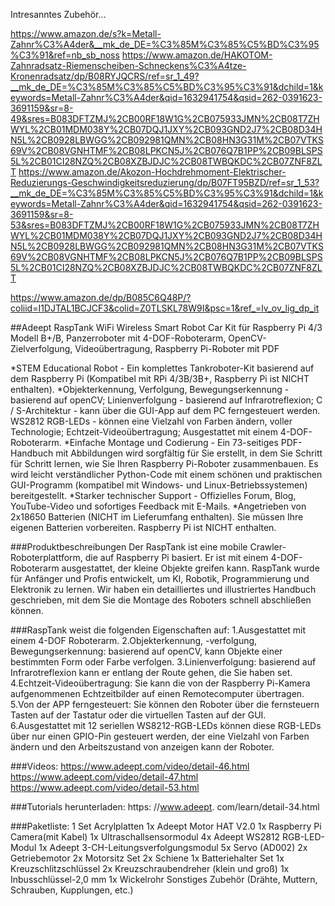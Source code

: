 Intresanntes Zubehör... 

https://www.amazon.de/s?k=Metall-Zahnr%C3%A4der&__mk_de_DE=%C3%85M%C3%85%C5%BD%C3%95%C3%91&ref=nb_sb_noss
https://www.amazon.de/HAKOTOM-Zahnradsatz-Riemenscheiben-Schneckens%C3%A4tze-Kronenradsatz/dp/B08RYJQCRS/ref=sr_1_49?__mk_de_DE=%C3%85M%C3%85%C5%BD%C3%95%C3%91&dchild=1&keywords=Metall-Zahnr%C3%A4der&qid=1632941754&qsid=262-0391623-3691159&sr=8-49&sres=B083DFTZMJ%2CB00RF18W1G%2CB075933JMN%2CB08T7ZHWYL%2CB01MDM038Y%2CB07DQJ1JXY%2CB093GND2J7%2CB08D34HN5L%2CB0928LBWGG%2CB092981QMN%2CB08HN3G31M%2CB07VTKS69V%2CB08VGNHTMF%2CB08LPKCN5J%2CB076Q7B1PP%2CB09BLSPS5L%2CB01CI28NZQ%2CB08XZBJDJC%2CB08TWBQKDC%2CB07ZNF8ZLT
https://www.amazon.de/Akozon-Hochdrehmoment-Elektrischer-Reduzierungs-Geschwindigkeitsreduzierung/dp/B07FT95BZD/ref=sr_1_53?__mk_de_DE=%C3%85M%C3%85%C5%BD%C3%95%C3%91&dchild=1&keywords=Metall-Zahnr%C3%A4der&qid=1632941754&qsid=262-0391623-3691159&sr=8-53&sres=B083DFTZMJ%2CB00RF18W1G%2CB075933JMN%2CB08T7ZHWYL%2CB01MDM038Y%2CB07DQJ1JXY%2CB093GND2J7%2CB08D34HN5L%2CB0928LBWGG%2CB092981QMN%2CB08HN3G31M%2CB07VTKS69V%2CB08VGNHTMF%2CB08LPKCN5J%2CB076Q7B1PP%2CB09BLSPS5L%2CB01CI28NZQ%2CB08XZBJDJC%2CB08TWBQKDC%2CB07ZNF8ZLT

https://www.amazon.de/dp/B085C6Q48P/?coliid=I1DJTAL1BCJCF3&colid=Z0TLSKL78W9I&psc=1&ref_=lv_ov_lig_dp_it

##Adeept RaspTank WiFi Wireless Smart Robot Car Kit für Raspberry Pi 4/3 Modell B+/B, Panzerroboter mit 4-DOF-Roboterarm, OpenCV-Zielverfolgung, Videoübertragung, Raspberry Pi-Roboter mit PDF


*STEM Educational Robot - Ein komplettes Tankroboter-Kit basierend auf dem Raspberry Pi (Kompatibel mit RPi 4/3B/3B+, Raspberry Pi ist NICHT enthalten).
*Objekterkennung, Verfolgung, Bewegungserkennung - basierend auf openCV; Linienverfolgung - basierend auf Infrarotreflexion; C / S-Architektur - kann über die GUI-App auf dem PC ferngesteuert werden. WS2812 RGB-LEDs - können eine Vielzahl von Farben ändern, voller Technologie; Echtzeit-Videoübertragung; Ausgestattet mit einem 4-DOF-Roboterarm.
*Einfache Montage und Codierung - Ein 73-seitiges PDF-Handbuch mit Abbildungen wird sorgfältig für Sie erstellt, in dem Sie Schritt für Schritt lernen, wie Sie Ihren Raspberry Pi-Roboter zusammenbauen. Es wird leicht verständlicher Python-Code mit einem schönen und praktischen GUI-Programm (kompatibel mit Windows- und Linux-Betriebssystemen) bereitgestellt.
*Starker technischer Support - Offizielles Forum, Blog, YouTube-Video und sofortiges Feedback mit E-Mails.
*Angetrieben von 2x18650 Batterien (NICHT im Lieferumfang enthalten). Sie müssen Ihre eigenen Batterien vorbereiten. Raspberry Pi ist NICHT enthalten.


###Produktbeschreibungen
Der RaspTank ist eine mobile Crawler-Roboterplattform, die auf Raspberry Pi basiert. Er ist mit einem 4-DOF-Roboterarm ausgestattet, der kleine Objekte greifen kann. RaspTank wurde für Anfänger und Profis entwickelt, um KI, Robotik, Programmierung und Elektronik zu lernen. Wir haben ein detailliertes und illustriertes Handbuch geschrieben, mit dem Sie die Montage des Roboters schnell abschließen können.

###RaspTank weist die folgenden Eigenschaften auf:
1.Ausgestattet mit einem 4-DOF Roboterarm.
2.Objekterkennung, -verfolgung, Bewegungserkennung: basierend auf openCV, kann Objekte einer bestimmten Form oder Farbe verfolgen.
3.Linienverfolgung: basierend auf Infrarotreflexion kann er entlang der Route gehen, die Sie haben set.
4.Echtzeit-Videoübertragung: Sie kann die von der Raspberry Pi-Kamera aufgenommenen Echtzeitbilder auf einen Remotecomputer übertragen.
5.Von der APP ferngesteuert: Sie können den Roboter über die fernsteuern Tasten auf der Tastatur oder die virtuellen Tasten auf der GUI.
6.Ausgestattet mit 12 seriellen WS8212-RGB-LEDs können diese RGB-LEDs über nur einen GPIO-Pin gesteuert werden, der eine Vielzahl von Farben ändern und den Arbeitszustand von anzeigen kann der Roboter.

###Videos:
https://www.adeept.com/video/detail-46.html
https://www.adeept.com/video/detail-47.html
https://www.adeept.com/video/detail-53.html

###Tutorials herunterladen:
https: //www.adeept. com/learn/detail-34.html

###Paketliste:
1 Set Acrylplatten
1x Adeept Motor HAT V2.0
1x Raspberry Pi Camera(mit Kabel)
1x Ultraschallsensormodul
4x Adeept WS2812 RGB-LED-Modul
1x Adeept 3-CH-Leitungsverfolgungsmodul
5x Servo (AD002)
2x Getriebemotor
2x Motorsitz Set
2x Schiene
1x Batteriehalter Set
1x Kreuzschlitzschlüssel
2x Kreuzschraubendreher (klein und groß)
1x Inbusschlüssel-2,0 mm
1x Wickelrohr
Sonstiges Zubehör (Drähte, Muttern, Schrauben, Kupplungen, etc.)



